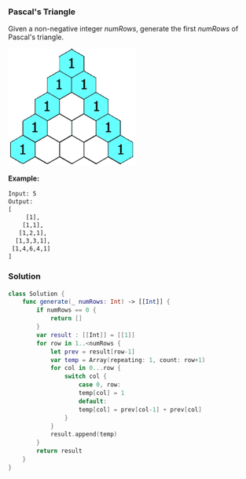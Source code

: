 
### Pascal's Triangle

Given a non-negative integer *numRows*, generate the first *numRows* of Pascal's triangle.

![In Pascal's triangle, each number is the sum of the two numbers directly above it.](./images/question_118.gif)


__Example:__
```
Input: 5
Output:
[
     [1],
    [1,1],
   [1,2,1],
  [1,3,3,1],
 [1,4,6,4,1]
]
```

### Solution
```Swift
class Solution {
    func generate(_ numRows: Int) -> [[Int]] {
        if numRows == 0 {
            return []
        }
        var result : [[Int]] = [[1]]
        for row in 1..<numRows {
            let prev = result[row-1]
            var temp = Array(repeating: 1, count: row+1)
            for col in 0...row {
                switch col {
                    case 0, row:
                    temp[col] = 1
                    default:
                    temp[col] = prev[col-1] + prev[col]
                }
            }
            result.append(temp)
        }
        return result
    }
}
```

